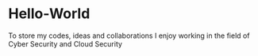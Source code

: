 # Hello-World
To store my codes, ideas and collaborations
I enjoy working in the field of Cyber Security and Cloud Security
